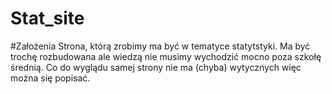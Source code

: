 # Stat_site

#Założenia
Strona, którą zrobimy ma być w tematyce statytstyki.
Ma być trochę rozbudowana ale wiedzą nie musimy wychodzić mocno poza szkołę średnią.
Co do wyglądu samej strony nie ma (chyba) wytycznych więc można się popisać.

